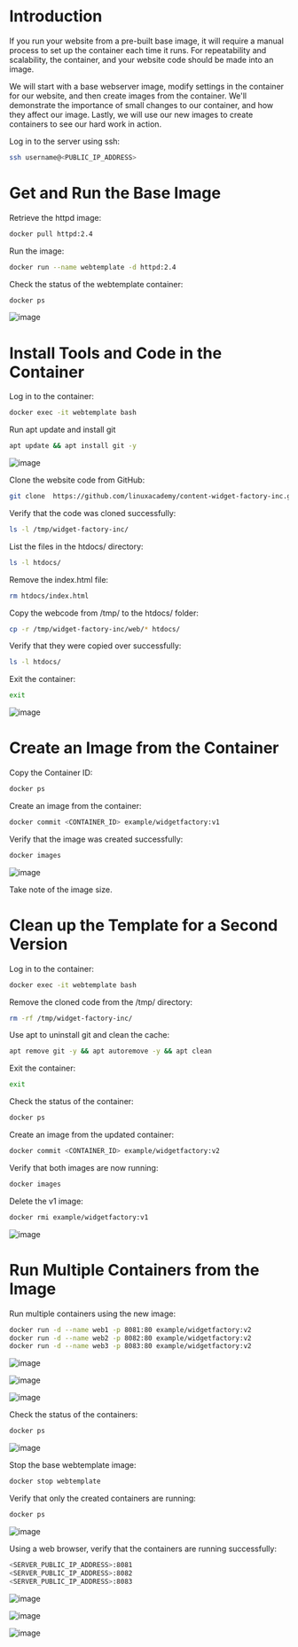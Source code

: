 # Introduction
If you run your website from a pre-built base image, it will require a manual process to set up the container each time it runs. For repeatability and scalability, the container, and your website code should be made into an image.

We will start with a base webserver image, modify settings in the container for our website, and then create images from the container. We'll demonstrate the importance of small changes to our container, and how they affect our image. Lastly, we will use our new images to create containers to see our hard work in action.

Log in to the server using ssh:
```sh
ssh username@<PUBLIC_IP_ADDRESS>
```

# Get and Run the Base Image
Retrieve the httpd image:
```sh
docker pull httpd:2.4
```

Run the image:
```sh
docker run --name webtemplate -d httpd:2.4
```

Check the status of the webtemplate container:
```sh
docker ps
```

![image](https://user-images.githubusercontent.com/44756128/113881712-4b4fdd80-9782-11eb-8e50-7f62fabcf78d.png)

# Install Tools and Code in the Container
Log in to the container:
```sh
docker exec -it webtemplate bash
```

Run apt update and install git
```sh
apt update && apt install git -y
```

![image](https://user-images.githubusercontent.com/44756128/113882098-a386df80-9782-11eb-94fd-03152fec02ee.png)

Clone the website code from GitHub:
```sh
git clone  https://github.com/linuxacademy/content-widget-factory-inc.git /tmp/widget-factory-inc
```

Verify that the code was cloned successfully:
```sh
ls -l /tmp/widget-factory-inc/
```

List the files in the htdocs/ directory:
```sh
ls -l htdocs/
```

Remove the index.html file:
```sh
rm htdocs/index.html
```

Copy the webcode from /tmp/ to the htdocs/ folder:
```sh
cp -r /tmp/widget-factory-inc/web/* htdocs/
```

Verify that they were copied over successfully:
```sh
ls -l htdocs/
```

Exit the container:
```sh
exit
```

![image](https://user-images.githubusercontent.com/44756128/113882487-f3fe3d00-9782-11eb-8b1a-d9793c0f9a19.png)

# Create an Image from the Container
Copy the Container ID:
```sh
docker ps
```

Create an image from the container:
```sh
docker commit <CONTAINER_ID> example/widgetfactory:v1
```

Verify that the image was created successfully:
```sh
docker images
```

![image](https://user-images.githubusercontent.com/44756128/113882782-34f65180-9783-11eb-8a40-0ce598104696.png)

Take note of the image size.

# Clean up the Template for a Second Version
Log in to the container:
```sh
docker exec -it webtemplate bash
```

Remove the cloned code from the /tmp/ directory:
```sh
rm -rf /tmp/widget-factory-inc/
```

Use apt to uninstall git and clean the cache:
```sh
apt remove git -y && apt autoremove -y && apt clean 
```

Exit the container:
```sh
exit
```

Check the status of the container:
```sh
docker ps
```

Create an image from the updated container:
```sh
docker commit <CONTAINER_ID> example/widgetfactory:v2
```

Verify that both images are now running:
```sh
docker images
```

Delete the v1 image:
```sh
docker rmi example/widgetfactory:v1
```

![image](https://user-images.githubusercontent.com/44756128/113883303-a46c4100-9783-11eb-8b28-1a3ac13e6936.png)

# Run Multiple Containers from the Image
Run multiple containers using the new image:
```sh
docker run -d --name web1 -p 8081:80 example/widgetfactory:v2
docker run -d --name web2 -p 8082:80 example/widgetfactory:v2
docker run -d --name web3 -p 8083:80 example/widgetfactory:v2
```
![image](https://user-images.githubusercontent.com/44756128/113884249-6f142300-9784-11eb-9dba-b152f6b0fad2.png)

![image](https://user-images.githubusercontent.com/44756128/113884302-7a674e80-9784-11eb-92b6-20bf18b2ced6.png)

![image](https://user-images.githubusercontent.com/44756128/113884367-85ba7a00-9784-11eb-858e-bcea5fe349fd.png)

Check the status of the containers:
```sh
docker ps
```

![image](https://user-images.githubusercontent.com/44756128/113884417-90750f00-9784-11eb-966a-98b95acc153b.png)

Stop the base webtemplate image:
```sh
docker stop webtemplate
```

Verify that only the created containers are running:
```sh
docker ps
```

![image](https://user-images.githubusercontent.com/44756128/113884594-b5698200-9784-11eb-9884-438a4424b6fb.png)

Using a web browser, verify that the containers are running successfully:
```sh
<SERVER_PUBLIC_IP_ADDRESS>:8081
<SERVER_PUBLIC_IP_ADDRESS>:8082
<SERVER_PUBLIC_IP_ADDRESS>:8083
```

![image](https://user-images.githubusercontent.com/44756128/113884752-dd58e580-9784-11eb-9606-d4d1c461a0b8.png)

![image](https://user-images.githubusercontent.com/44756128/113884822-eba70180-9784-11eb-8e8f-ddcc006f9dbe.png)

![image](https://user-images.githubusercontent.com/44756128/113884902-fd88a480-9784-11eb-8832-1ed0bb9003c8.png)
